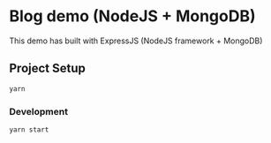 # Blog demo (NodeJS + MongoDB)

This demo has built with ExpressJS (NodeJS framework + MongoDB)

## Project Setup

```sh
yarn
```

### Development

```sh
yarn start
```
